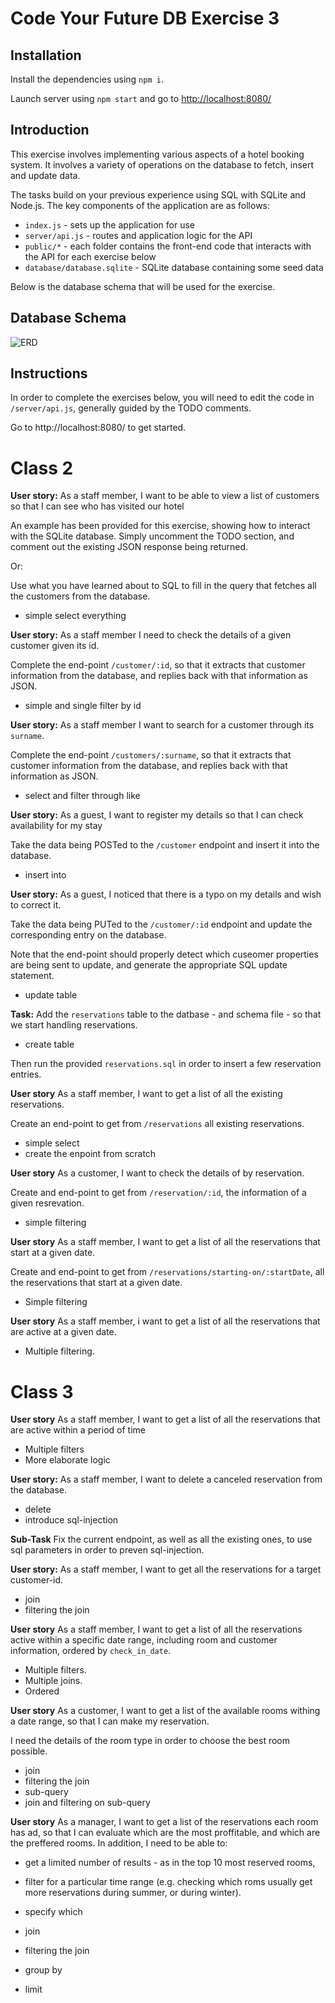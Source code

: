 # Code Your Future DB Exercise 3

## Installation

Install the dependencies using `npm i`.

Launch server using `npm start` and go to [http://localhost:8080/](http://localhost:8080/)

## Introduction

This exercise involves implementing various aspects of a hotel booking system. It involves a variety of operations on the database to fetch, insert and update data.

The tasks build on your previous experience using SQL with SQLite and Node.js. The key components of the application are as follows:

* `index.js` - sets up the application for use
* `server/api.js` - routes and application logic for the API
* `public/*` - each folder contains the front-end code that interacts with the API for each exercise below
* `database/database.sqlite` - SQLite database containing some seed data

Below is the database schema that will be used for the exercise.

## Database Schema

![ERD](http://i.imgur.com/Wlqfao1.png)

## Instructions

In order to complete the exercises below, you will need to edit the code in `/server/api.js`, generally guided by the TODO comments.

Go to http://localhost:8080/ to get started.

# Class 2

**User story:** As a staff member, I want to be able to view a list of customers so that I can see who has visited our hotel

An example has been provided for this exercise, showing how to interact with the SQLite database. Simply uncomment the TODO section, and comment out the existing JSON response being returned.

Or:

Use what you have learned about to SQL to fill in the query that fetches all the customers from the database.

- simple select everything

**User story:** As a staff member I need to check the details of a given customer given its id.

Complete the end-point `/customer/:id`, so that it extracts that customer information from the database, and replies back with that information as JSON.

- simple and single filter by id

**User story:** As a staff member I want to search for a customer through its `surname`.

Complete the end-point `/customers/:surname`, so that it extracts that customer information from the database, and replies back with that information as JSON.

- select and filter through like

**User story:** As a guest, I want to register my details so that I can check availability for my stay

Take the data being POSTed to the `/customer` endpoint and insert it into the database.

- insert into

**User story:** As a guest, I noticed that there is a typo on my details and wish to correct it.

Take the data being PUTed to the `/customer/:id` endpoint and update the corresponding entry on the database.

Note that the end-point should properly detect which cuseomer properties are being sent to update, and generate the appropriate SQL update statement.

- update table

**Task:** Add the `reservations` table to the datbase - and schema file - so that we start handling reservations.

- create table

Then run the provided `reservations.sql` in order to insert a few reservation entries.

**User story** As a staff member, I want to get a list of all the existing reservations.

Create an end-point to get from `/reservations` all existing reservations.

- simple select
- create the enpoint from scratch

**User story** As a customer, I want to check the details of by reservation.

Create and end-point to get from `/reservation/:id`, the information of a given resrevation.

- simple filtering

**User story** As a staff member, I want to get a list of all the reservations that start at a given date.

Create and end-point to get from `/reservations/starting-on/:startDate`, all the reservations that start at a given date.

- Simple filtering

**User story** As a staff member, i want to get a list of all the reservations that are active at a given date.

- Multiple filtering.


# Class 3

**User story** As a staff member, I want to get a list of all the reservations that are active within a period of time

- Multiple filters
- More elaborate logic

**User story:** As a staff member, I want to delete a canceled reservation from the database.

- delete
- introduce sql-injection

**Sub-Task** Fix the current endpoint, as well as all the existing ones, to use sql parameters in order to preven sql-injection.

**User story:** As a staff member, I want to get all the reservations for a target customer-id.

- join
- filtering the join

**User story** As a staff member, I want to get a list of all the reservations active within a specific date range, including room and customer information, ordered by `check_in_date`.

- Multiple filters.
- Multiple joins.
- Ordered

**User story** As a customer, I want to get a list of the available rooms withing a date range, so that I can make my reservation.

I need the details of the room type in order to choose the best room possible.

- join
- filtering the join
- sub-query
- join and filtering on sub-query


**User story** As a manager, I want to get a list of the reservations each room has ad, so that I can evaluate which are the most proffitable, and which are the preffered rooms. In addition, I need to be able to:
  - get a limited number of results - as in the top 10 most reserved rooms,
  - filter for a particular time range (e.g. checking which roms usually get more reservations during summer, or during winter).
  - specify which

- join
- filtering the join
- group by
- limit
